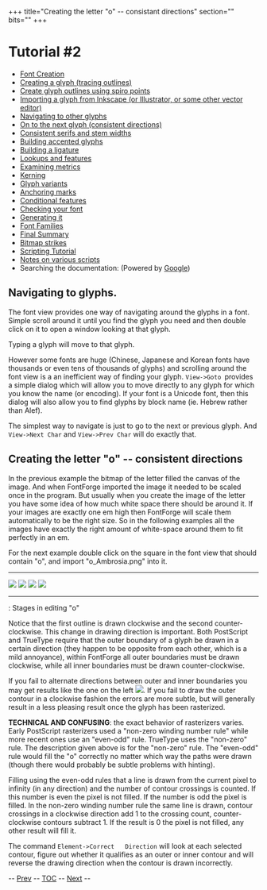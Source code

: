 +++
title="Creating the letter "o" -- consistant directions"
section=""
bits=""
+++


Tutorial \#2
============

-   [Font Creation](editexample.html#FontCreate)
-   [Creating a glyph (tracing outlines)](editexample.html#CharCreate)
-   [Create glyph outlines using spiro points](editspiro.html)
-   [Importing a glyph from Inkscape (or Illustrator, or some other
    vector editor)](importexample.html)
-   [Navigating to other glyphs](editexample2.html#Navigating)
-   [On to the next glyph (consistent
    directions)](editexample2.html#Creating-o)
-   [Consistent serifs and stem
    widths](editexample3.html#consistent-stems)
-   [Building accented glyphs](editexample4.html#accents)
-   [Building a ligature](editexample4.html#ligature)
-   [Lookups and features](editexample4.html#lookups)
-   [Examining metrics](editexample5.html#metrics)
-   [Kerning](editexample5.html#Kerning)
-   [Glyph variants](editexample6.html#Variants)
-   [Anchoring marks](editexample6.html#Marks)
-   [Conditional features](editexample6-5.html#Conditional)
-   [Checking your font](editexample7.html#checking)
-   [Generating it](editexample7.html#generating)
-   [Font Families](editexample7.html#Families)
-   [Final Summary](editexample7.html#summary)
-   [Bitmap strikes](editexample8.html)
-   [Scripting Tutorial](scripting-tutorial.html)
-   [Notes on various scripts](scriptnotes.html#Special)
-   Searching the documentation: (Powered by
    [Google](http://www.google.com/))

Navigating to glyphs.
---------------------

The font view provides one way of navigating around the glyphs in a
font. Simple scroll around it until you find the glyph you need and then
double click on it to open a window looking at that glyph.

Typing a glyph will move to that glyph.

However some fonts are huge (Chinese, Japanese and Korean fonts have
thousands or even tens of thousands of glyphs) and scrolling around the
font view is a an inefficient way of finding your glyph.
`View->Goto `provides a simple dialog which will allow you to move
directly to any glyph for which you know the name (or encoding). If your
font is a Unicode font, then this dialog will also allow you to find
glyphs by block name (ie. Hebrew rather than Alef).

The simplest way to navigate is just to go to the next or previous
glyph. And `View->Next Char` and `View->Prev Char` will do exactly that.

Creating the letter "o" -- consistent directions
------------------------------------------------

In the previous example the bitmap of the letter filled the canvas of
the image. And when FontForge imported the image it needed to be scaled
once in the program. But usually when you create the image of the letter
you have some idea of how much white space there should be around it. If
your images are exactly one em high then FontForge will scale them
automatically to be the right size. So in the following examples all the
images have exactly the right amount of white-space around them to fit
perfectly in an em.

For the next example double click on the square in the font view that
should contain "o", and import "o\_Ambrosia.png" into it.

  --------------- --------------- --------------- ---------------
  ![](img/o1.png) ![](img/o2.png) ![](img/o3.png) ![](img/o4.png)
  --------------- --------------- --------------- ---------------

  :  Stages in editing "o"

Notice that the first outline is drawn clockwise and the second
counter-clockwise. This change in drawing direction is important. Both
PostScript and TrueType require that the outer boundary of a glyph be
drawn in a certain direction (they happen to be opposite from each
other, which is a mild annoyance), within FontForge all outer boundaries
must be drawn clockwise, while all inner boundaries must be drawn
counter-clockwise.

If you fail to alternate directions between outer and inner boundaries
you may get results like the one on the left ![](img/o-baddir.png). If you
fail to draw the outer contour in a clockwise fashion the errors are
more subtle, but will generally result in a less pleasing result once
the glyph has been rasterized.

**TECHNICAL AND CONFUSING**: the exact behavior of rasterizers varies.
Early PostScript rasterizers used a "non-zero winding number rule" while
more recent ones use an "even-odd" rule. TrueType uses the "non-zero"
rule. The description given above is for the "non-zero" rule. The
"even-odd" rule would fill the "o" correctly no matter which way the
paths were drawn (though there would probably be subtle problems with
hinting).

Filling using the even-odd rules that a line is drawn from the current
pixel to infinity (in any direction) and the number of contour crossings
is counted. If this number is even the pixel is not filled. If the
number is odd the pixel is filled. In the non-zero winding number rule
the same line is drawn, contour crossings in a clockwise direction add 1
to the crossing count, counter-clockwise contours subtract 1. If the
result is 0 the pixel is not filled, any other result will fill it.

The command `Element->Correct   Direction` will look at each selected
contour, figure out whether it qualifies as an outer or inner contour
and will reverse the drawing direction when the contour is drawn
incorrectly.

-- [Prev](importexample.html) -- [TOC](overview.html) --
[Next](editexample3.html) --
